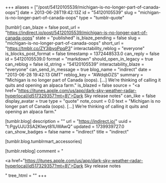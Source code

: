 +++
aliases = ["/post/54120105539/michigan-is-no-longer-part-of-canada-oops"]
date = 2013-06-28T19:42:13Z
id = "54120105539"
slug = "michigan-is-no-longer-part-of-canada-oops"
type = "tumblr-quote"

[tumblr]
can_blaze = false
post_url = "https://indirect.io/post/54120105539/michigan-is-no-longer-part-of-canada-oops"
state = "published"
is_blaze_pending = false
slug = "michigan-is-no-longer-part-of-canada-oops"
short_url = "https://tmblr.co/ZY3jbyoPpqP3"
interactability_reblog = "everyone"
is_blocks_post_format = false
timestamp = 1372448533.0
can_reply = false
id = 54120105539.0
format = "markdown"
should_open_in_legacy = true
can_reblog = false
id_string = "54120105539"
interactability_blaze = "everyone"
can_send_in_message = true
blog_name = "indirect"
date = "2013-06-28 19:42:13 GMT"
reblog_key = "AWdqbDZS"
summary = "Michigan is no longer part of Canada (oops). […] We’re thinking of calling it quits and opening an alpaca farm."
is_blazed = false
source = "<a href=\"https://itunes.apple.com/us/app/dark-sky-weather-radar-hyperlocal/id517329357?mt=8\">Dark Sky release notes</a>"
can_like = false
display_avatar = true
type = "quote"
note_count = 0.0
text = "Michigan is no longer part of Canada (oops). […] We&rsquo;re thinking of calling it quits and opening an alpaca farm."

[tumblr.blog]
description = ""
url = "https://indirect.io/"
uuid = "t:PgyUJU3SA2Klwyt81UWAwQ"
updated = 1739939727.0
can_show_badges = false
name = "indirect"
title = "indirect"

[tumblr.blog.tumblrmart_accessories]

[tumblr.reblog]
comment = "<p><a href=\"https://itunes.apple.com/us/app/dark-sky-weather-radar-hyperlocal/id517329357?mt=8\">Dark Sky release notes</a></p>"
tree_html = ""
+++
